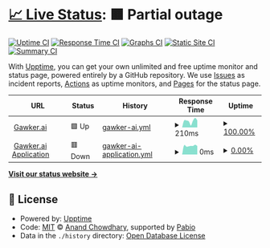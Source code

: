 # [📈 Live Status](https://status.gawker.ai): <!--live status--> **🟧 Partial outage**

[![Uptime CI](https://github.com/upptime/upptime/workflows/Uptime%20CI/badge.svg)](https://github.com/upptime/upptime/actions?query=workflow%3A%22Uptime+CI%22)
[![Response Time CI](https://github.com/upptime/upptime/workflows/Response%20Time%20CI/badge.svg)](https://github.com/upptime/upptime/actions?query=workflow%3A%22Response+Time+CI%22)
[![Graphs CI](https://github.com/upptime/upptime/workflows/Graphs%20CI/badge.svg)](https://github.com/upptime/upptime/actions?query=workflow%3A%22Graphs+CI%22)
[![Static Site CI](https://github.com/upptime/upptime/workflows/Static%20Site%20CI/badge.svg)](https://github.com/upptime/upptime/actions?query=workflow%3A%22Static+Site+CI%22)
[![Summary CI](https://github.com/upptime/upptime/workflows/Summary%20CI/badge.svg)](https://github.com/upptime/upptime/actions?query=workflow%3A%22Summary+CI%22)

With [Upptime](https://upptime.js.org), you can get your own unlimited and free uptime monitor and status page, powered entirely by a GitHub repository. We use [Issues](https://github.com/upptime/upptime/issues) as incident reports, [Actions](https://github.com/upptime/upptime/actions) as uptime monitors, and [Pages](https://status.gawker.ai) for the status page.

<!--start: status pages-->
<!-- This summary is generated by Upptime (https://github.com/upptime/upptime) -->
<!-- Do not edit this manually, your changes will be overwritten -->
<!-- prettier-ignore -->
| URL | Status | History | Response Time | Uptime |
| --- | ------ | ------- | ------------- | ------ |
| <img alt="" src="https://icons.duckduckgo.com/ip3/gawker.ai.ico" height="13"> [Gawker.ai](https://gawker.ai/) | 🟩 Up | [gawker-ai.yml](https://github.com/GawkerAI/upptime/commits/HEAD/history/gawker-ai.yml) | <details><summary><img alt="Response time graph" src="./graphs/gawker-ai/response-time-week.png" height="20"> 210ms</summary><br><a href="https://status.gawker.ai/history/gawker-ai"><img alt="Response time 210" src="https://img.shields.io/endpoint?url=https%3A%2F%2Fraw.githubusercontent.com%2FGawkerAI%2Fupptime%2FHEAD%2Fapi%2Fgawker-ai%2Fresponse-time.json"></a><br><a href="https://status.gawker.ai/history/gawker-ai"><img alt="24-hour response time 210" src="https://img.shields.io/endpoint?url=https%3A%2F%2Fraw.githubusercontent.com%2FGawkerAI%2Fupptime%2FHEAD%2Fapi%2Fgawker-ai%2Fresponse-time-day.json"></a><br><a href="https://status.gawker.ai/history/gawker-ai"><img alt="7-day response time 210" src="https://img.shields.io/endpoint?url=https%3A%2F%2Fraw.githubusercontent.com%2FGawkerAI%2Fupptime%2FHEAD%2Fapi%2Fgawker-ai%2Fresponse-time-week.json"></a><br><a href="https://status.gawker.ai/history/gawker-ai"><img alt="30-day response time 210" src="https://img.shields.io/endpoint?url=https%3A%2F%2Fraw.githubusercontent.com%2FGawkerAI%2Fupptime%2FHEAD%2Fapi%2Fgawker-ai%2Fresponse-time-month.json"></a><br><a href="https://status.gawker.ai/history/gawker-ai"><img alt="1-year response time 210" src="https://img.shields.io/endpoint?url=https%3A%2F%2Fraw.githubusercontent.com%2FGawkerAI%2Fupptime%2FHEAD%2Fapi%2Fgawker-ai%2Fresponse-time-year.json"></a></details> | <details><summary><a href="https://status.gawker.ai/history/gawker-ai">100.00%</a></summary><a href="https://status.gawker.ai/history/gawker-ai"><img alt="All-time uptime 100.00%" src="https://img.shields.io/endpoint?url=https%3A%2F%2Fraw.githubusercontent.com%2FGawkerAI%2Fupptime%2FHEAD%2Fapi%2Fgawker-ai%2Fuptime.json"></a><br><a href="https://status.gawker.ai/history/gawker-ai"><img alt="24-hour uptime 100.00%" src="https://img.shields.io/endpoint?url=https%3A%2F%2Fraw.githubusercontent.com%2FGawkerAI%2Fupptime%2FHEAD%2Fapi%2Fgawker-ai%2Fuptime-day.json"></a><br><a href="https://status.gawker.ai/history/gawker-ai"><img alt="7-day uptime 100.00%" src="https://img.shields.io/endpoint?url=https%3A%2F%2Fraw.githubusercontent.com%2FGawkerAI%2Fupptime%2FHEAD%2Fapi%2Fgawker-ai%2Fuptime-week.json"></a><br><a href="https://status.gawker.ai/history/gawker-ai"><img alt="30-day uptime 100.00%" src="https://img.shields.io/endpoint?url=https%3A%2F%2Fraw.githubusercontent.com%2FGawkerAI%2Fupptime%2FHEAD%2Fapi%2Fgawker-ai%2Fuptime-month.json"></a><br><a href="https://status.gawker.ai/history/gawker-ai"><img alt="1-year uptime 100.00%" src="https://img.shields.io/endpoint?url=https%3A%2F%2Fraw.githubusercontent.com%2FGawkerAI%2Fupptime%2FHEAD%2Fapi%2Fgawker-ai%2Fuptime-year.json"></a></details>
| <img alt="" src="https://icons.duckduckgo.com/ip3/app.gawker.ai.ico" height="13"> [Gawker.ai Application](https://app.gawker.ai/) | 🟥 Down | [gawker-ai-application.yml](https://github.com/GawkerAI/upptime/commits/HEAD/history/gawker-ai-application.yml) | <details><summary><img alt="Response time graph" src="./graphs/gawker-ai-application/response-time-week.png" height="20"> 0ms</summary><br><a href="https://status.gawker.ai/history/gawker-ai-application"><img alt="Response time 0" src="https://img.shields.io/endpoint?url=https%3A%2F%2Fraw.githubusercontent.com%2FGawkerAI%2Fupptime%2FHEAD%2Fapi%2Fgawker-ai-application%2Fresponse-time.json"></a><br><a href="https://status.gawker.ai/history/gawker-ai-application"><img alt="24-hour response time 0" src="https://img.shields.io/endpoint?url=https%3A%2F%2Fraw.githubusercontent.com%2FGawkerAI%2Fupptime%2FHEAD%2Fapi%2Fgawker-ai-application%2Fresponse-time-day.json"></a><br><a href="https://status.gawker.ai/history/gawker-ai-application"><img alt="7-day response time 0" src="https://img.shields.io/endpoint?url=https%3A%2F%2Fraw.githubusercontent.com%2FGawkerAI%2Fupptime%2FHEAD%2Fapi%2Fgawker-ai-application%2Fresponse-time-week.json"></a><br><a href="https://status.gawker.ai/history/gawker-ai-application"><img alt="30-day response time 0" src="https://img.shields.io/endpoint?url=https%3A%2F%2Fraw.githubusercontent.com%2FGawkerAI%2Fupptime%2FHEAD%2Fapi%2Fgawker-ai-application%2Fresponse-time-month.json"></a><br><a href="https://status.gawker.ai/history/gawker-ai-application"><img alt="1-year response time 0" src="https://img.shields.io/endpoint?url=https%3A%2F%2Fraw.githubusercontent.com%2FGawkerAI%2Fupptime%2FHEAD%2Fapi%2Fgawker-ai-application%2Fresponse-time-year.json"></a></details> | <details><summary><a href="https://status.gawker.ai/history/gawker-ai-application">0.00%</a></summary><a href="https://status.gawker.ai/history/gawker-ai-application"><img alt="All-time uptime 0.00%" src="https://img.shields.io/endpoint?url=https%3A%2F%2Fraw.githubusercontent.com%2FGawkerAI%2Fupptime%2FHEAD%2Fapi%2Fgawker-ai-application%2Fuptime.json"></a><br><a href="https://status.gawker.ai/history/gawker-ai-application"><img alt="24-hour uptime 0.00%" src="https://img.shields.io/endpoint?url=https%3A%2F%2Fraw.githubusercontent.com%2FGawkerAI%2Fupptime%2FHEAD%2Fapi%2Fgawker-ai-application%2Fuptime-day.json"></a><br><a href="https://status.gawker.ai/history/gawker-ai-application"><img alt="7-day uptime 0.00%" src="https://img.shields.io/endpoint?url=https%3A%2F%2Fraw.githubusercontent.com%2FGawkerAI%2Fupptime%2FHEAD%2Fapi%2Fgawker-ai-application%2Fuptime-week.json"></a><br><a href="https://status.gawker.ai/history/gawker-ai-application"><img alt="30-day uptime 0.00%" src="https://img.shields.io/endpoint?url=https%3A%2F%2Fraw.githubusercontent.com%2FGawkerAI%2Fupptime%2FHEAD%2Fapi%2Fgawker-ai-application%2Fuptime-month.json"></a><br><a href="https://status.gawker.ai/history/gawker-ai-application"><img alt="1-year uptime 0.00%" src="https://img.shields.io/endpoint?url=https%3A%2F%2Fraw.githubusercontent.com%2FGawkerAI%2Fupptime%2FHEAD%2Fapi%2Fgawker-ai-application%2Fuptime-year.json"></a></details>

<!--end: status pages-->

[**Visit our status website →**](https://status.gawker.ai)

## 📄 License

- Powered by: [Upptime](https://github.com/upptime/upptime)
- Code: [MIT](./LICENSE) © [Anand Chowdhary](https://anandchowdhary.com), supported by [Pabio](https://pabio.com)
- Data in the `./history` directory: [Open Database License](https://opendatacommons.org/licenses/odbl/1-0/)
